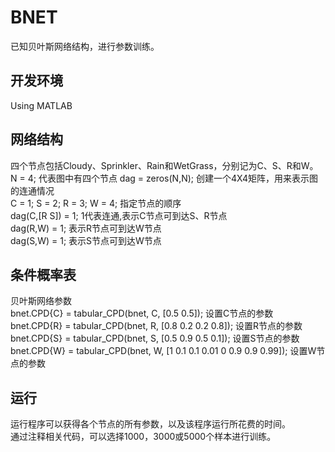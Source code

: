 # BNET  
已知贝叶斯网络结构，进行参数训练。  

## 开发环境  
Using MATLAB

## 网络结构  
四个节点包括Cloudy、Sprinkler、Rain和WetGrass，分别记为C、S、R和W。    
N = 4;  代表图中有四个节点
dag = zeros(N,N);  创建一个4X4矩阵，用来表示图的连通情况  
C = 1; S = 2; R = 3; W = 4;  指定节点的顺序  
dag(C,[R S]) = 1;  1代表连通,表示C节点可到达S、R节点  
dag(R,W) = 1;  表示R节点可到达W节点  
dag(S,W) = 1;  表示S节点可到达W节点  
## 条件概率表  
贝叶斯网络参数  
bnet.CPD{C} = tabular_CPD(bnet, C, [0.5 0.5]);  设置C节点的参数  
bnet.CPD{R} = tabular_CPD(bnet, R, [0.8 0.2 0.2 0.8]);  设置R节点的参数  
bnet.CPD{S} = tabular_CPD(bnet, S, [0.5 0.9 0.5 0.1]);  设置S节点的参数  
bnet.CPD{W} = tabular_CPD(bnet, W, [1 0.1 0.1 0.01 0 0.9 0.9 0.99]);  设置W节点的参数  
## 运行
运行程序可以获得各个节点的所有参数，以及该程序运行所花费的时间。  
通过注释相关代码，可以选择1000，3000或5000个样本进行训练。  
